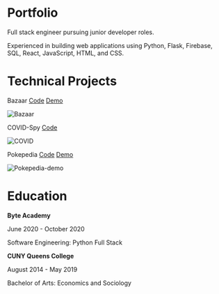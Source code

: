 # Portfolio
<p>
Full stack engineer pursuing junior developer roles.  

Experienced in building web applications using Python, Flask, Firebase, SQL, React, JavaScript, HTML, and CSS. 
</p>

# Technical Projects
<p>
Bazaar
<a href='https://github.com/PC-coding/Bazaar'>Code</a>
<a href='https://bazaar-596f2.web.app/'>Demo</a>
</p>

![Bazaar](https://media.giphy.com/media/JzJufT92AmwN7fWbf9/giphy.gif)

<p>
COVID-Spy
<a href='https://github.com/PC-coding/Covid-Spy'>Code</a>
<!-- <a href=''>Demo</a> -->
</p>

![COVID](https://media.giphy.com/media/RWmouuhtk1OZFbFzc4/giphy.gif)

<p>
Pokepedia
<a href='https://github.com/PC-coding/Pokepedia'>Code</a>
<a href='PC-coding.github.io/Pokepedia'>Demo</a>
</p>

![Pokepedia-demo](https://media.giphy.com/media/dVJJQ3NR3yk2EXPltR/giphy.gif) 

# Education
<p>
<strong>Byte Academy</strong>

June 2020 - October 2020  

Software Engineering: Python Full Stack
</p>  
  

<p>
<strong>CUNY Queens College</strong> 

August 2014 - May 2019  

Bachelor of Arts: Economics and Sociology
</p>

<!-- # Goals -->